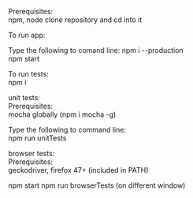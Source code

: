 Prerequisites:    
npm, node
clone repository and cd into it

To run app:

Type the following to comand line:
npm i --production    
npm start

To run tests:    
npm i    

unit tests:    
Prerequisites:    
mocha globally (npm i mocha -g)    

Type the following to command line:    
npm run unitTests    

browser tests:    
Prerequisites:    
geckodriver, firefox 47+ (included in PATH)    

npm start
npm run browserTests (on different window)    


